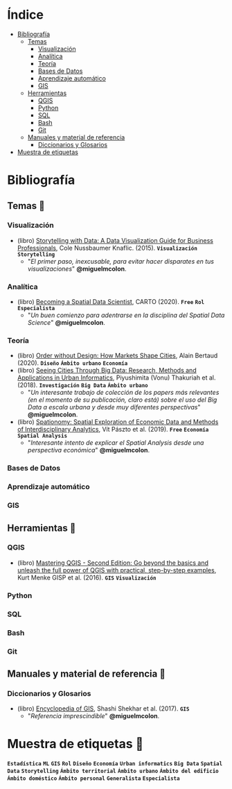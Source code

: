 # Índice

* [Bibliografía](#bibliografia)
  * [Temas](#temas)
    * [Visualización](#visualizacion)
    * [Analítica](#analitica)
    * [Teoría](#teoria)
    * [Bases de Datos](#bases-de-datos)
    * [Aprendizaje automático](#aprendizaje-automatico)
    * [GIS](#gis)
  * [Herramientas](#herramientas)
    * [QGIS](#qgis)
    * [Python](#python)
    * [SQL](#sql)
    * [Bash](#bash)
    * [Git](#git)   
  * [Manuales y material de referencia](#manuales-y-material-de-referencia)
    * [Diccionarios y Glosarios](#diccionarios-y-glosarios)
* [Muestra de etiquetas](#muestra-de-etiquetas)



# Bibliografía

## Temas :card_index:

### Visualización

* (libro) [Storytelling with Data: A Data Visualization Guide for Business Professionals](http://bit.ly/bsd-storytellingdata), Cole Nussbaumer Knaflic. (2015). **`Visualización`** **`Storytelling`**
  * "*El primer paso, inexcusable, para evitar hacer disparates en tus visualizaciones*" **@miguelmcolon**.


### Analítica

* (libro) [Becoming a Spatial Data Scientist](http://bit.ly/bsd-BecomingaSDS), CARTO (2020). **`Free`** **`Rol`** **`Especialista`**  
  * "*Un buen comienzo para adentrarse en la disciplina del Spatial Data Science*" **@miguelmcolon**.



### Teoría
* (libro) [Order without Design: How Markets Shape Cities](http://bit.ly/bsd-Orderwodesign), Alain Bertaud (2020). **`Diseño`** **`Ámbito urbano`** **`Economía`**
* (libro) [Seeing Cities Through Big Data: Research, Methods and Applications in Urban Informatics](http://bit.ly/bsa-SeeingCitiesBD), Piyushimita (Vonu) Thakuriah et al. (2018). **`Investigación`** **`Big Data`** **`Ámbito urbano`**  
  * "*Un interesante trabajo de colección de los papers más relevantes (en el momento de su publicación, claro está) sobre el uso del Big Data a escala urbana y desde muy diferentes perspectivas*" **@miguelmcolon**.
* (libro) [Spationomy: Spatial Exploration of Economic Data and Methods of Interdisciplinary Analytics](http://bit.ly/bsa-Spationomy), Vít Pászto et al. (2019). **`Free`** **`Economía`** **`Spatial Analysis`**
    * "*Interesante intento de explicar el Spatial Analysis desde una perspectiva económica*" **@miguelmcolon**.

### Bases de Datos


### Aprendizaje automático


### GIS


## Herramientas :wrench:

### QGIS
* (libro) [Mastering QGIS - Second Edition: Go beyond the basics and unleash the full power of QGIS with practical, step-by-step examples](http://bit.ly/bsd-MasteringQGIS), Kurt Menke GISP et al. (2016). **`GIS`** **`Visualización`**


### Python



### SQL



### Bash



### Git


## Manuales y material de referencia :blue_book:

### Diccionarios y Glosarios

* (libro) [Encyclopedia of GIS](http://bit.ly/bsd-EncyclopediaGIS), Shashi Shekhar et al. (2017). **`GIS`**
  * "*Referencia imprescindible*" **@miguelmcolon**.


# Muestra de etiquetas :bookmark:

**`Estadística`** **`ML`** **`GIS`** **`Rol`** **`Diseño`** **`Economía`** **`Urban informatics`** **`Big Data`** **`Spatial Data`** **`Storytelling`** **`Ámbito territorial`** **`Ámbito urbano`** **`Ámbito del edificio`** **`Ámbito doméstico`** **`Ámbito personal`** **`Generalista`** **`Especialista`**                                            
